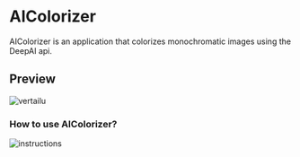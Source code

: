 # AIColorizer
AIColorizer is an application that colorizes monochromatic images using the DeepAI api.

## Preview
![vertailu](https://user-images.githubusercontent.com/80104775/153717531-2e9baaa4-bc38-49bf-a12b-1c12527d45c2.png)
### How to use AIColorizer?
![instructions](https://user-images.githubusercontent.com/80104775/153717690-1cd49790-c8c0-40ce-b493-75f2ca17f395.png)
